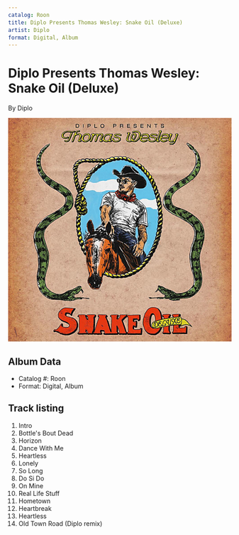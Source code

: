 ```yaml
---
catalog: Roon
title: Diplo Presents Thomas Wesley: Snake Oil (Deluxe)
artist: Diplo
format: Digital, Album
---
```


# Diplo Presents Thomas Wesley: Snake Oil (Deluxe)

By Diplo

![](../../assets/albumcovers/Diplo-Diplo_Presents_Thomas_Wesley-_Snake_Oil_Deluxe.png)

## Album Data

- Catalog #: Roon
- Format: Digital, Album


## Track listing


1. Intro
2. Bottle's Bout Dead
3. Horizon
4. Dance With Me
5. Heartless
6. Lonely
7. So Long
8. Do Si Do
9. On Mine
10. Real Life Stuff
11. Hometown
12. Heartbreak
13. Heartless
14. Old Town Road (Diplo remix)

